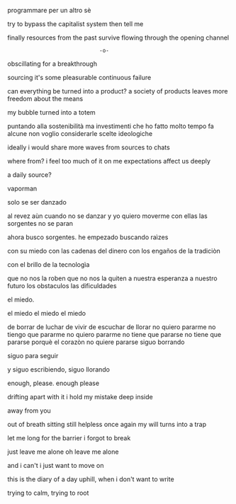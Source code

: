 
































programmare per un altro sè

try to bypass the capitalist system then tell me

finally resources from the past survive flowing through the opening channel

                                 -o-

obscillating for a breakthrough

sourcing it's some pleasurable continuous failure


can everything be turned into a product?
a society of products leaves more freedom about the means

my bubble turned into a totem

puntando alla sostenibilità
ma investimenti che ho fatto molto tempo fa
alcune non voglio considerarle scelte ideologiche

ideally i would share more waves from sources to chats

where from?
i feel too much of it on me
expectations affect us deeply

a daily source?

vaporman

solo se ser danzado

al revez
aùn cuando no se danzar
y yo quiero moverme con ellas
las sorgentes no se paran


ahora busco sorgentes.
he empezado buscando raìzes

con su miedo
con las cadenas del dinero
con los engaños de la tradiciòn

con el brillo de la tecnologìa

que no nos la roben
que no nos la quiten
a nuestra esperanza
a nuestro futuro
los obstaculos
las dificuldades

el miedo.


el miedo
el miedo
el miedo


de borrar
de luchar
de vivir
de escuchar
de llorar
no quiero pararme
no tiengo que pararme
no quiero pararme
no tiene que pararse
no tiene que pararse
porquè el corazòn no quiere pararse
siguo borrando



siguo para seguir

y siguo escribiendo, siguo llorando


enough, please.
enough please


drifting apart with it
i hold my mistake deep inside

away from you

out of breath sitting still helpless
once again my will turns into a trap

let me long for the barrier i forgot to break

just leave me alone
oh leave me alone

and i can't
i just want to move on

this is the diary of a day uphill, when i don't want to write

trying to calm, trying to root

